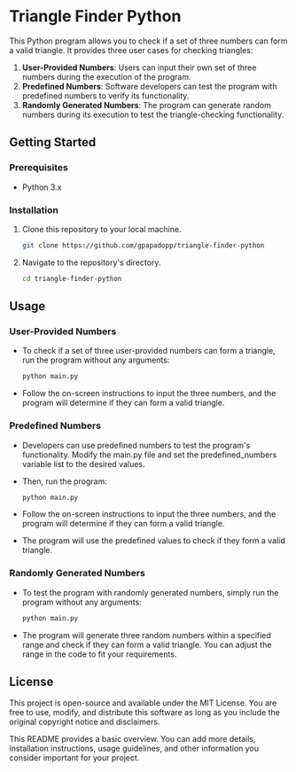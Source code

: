 # Triangle Finder Python

This Python program allows you to check if a set of three numbers can form a valid triangle. It provides three user cases for checking triangles:

1. **User-Provided Numbers**: Users can input their own set of three numbers during the execution of the program.
2. **Predefined Numbers**: Software developers can test the program with predefined numbers to verify its functionality.
3. **Randomly Generated Numbers**: The program can generate random numbers during its execution to test the triangle-checking functionality.

## Getting Started

### Prerequisites

- Python 3.x

### Installation

1. Clone this repository to your local machine.

   ```bash
   git clone https://github.com/gpapadopp/triangle-finder-python
   ```
2. Navigate to the repository's directory.

    ```bash
   cd triangle-finder-python
    ```

## Usage

### User-Provided Numbers

- To check if a set of three user-provided numbers can form a triangle, run the program without any arguments:

    ```bash
    python main.py
    ```
  
- Follow the on-screen instructions to input the three numbers, and the program will determine if they can form a valid triangle.


### Predefined Numbers

- Developers can use predefined numbers to test the program's functionality. Modify the main.py file and set the predefined_numbers variable list to the desired values.

- Then, run the program:

    ```bash
    python main.py
    ```
  
- Follow the on-screen instructions to input the three numbers, and the program will determine if they can form a valid triangle.

- The program will use the predefined values to check if they form a valid triangle.


### Randomly Generated Numbers

- To test the program with randomly generated numbers, simply run the program without any arguments:

    ```bash
    python main.py
    ```
  
- The program will generate three random numbers within a specified range and check if they can form a valid triangle. You can adjust the range in the code to fit your requirements.


## License

This project is open-source and available under the MIT License. You are free to use, modify, and distribute this software as long as you include the original copyright notice and disclaimers.

This README provides a basic overview. You can add more details, installation instructions, usage guidelines, and other information you consider important for your project.
